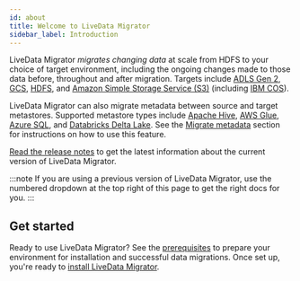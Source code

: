 ```yaml
---
id: about
title: Welcome to LiveData Migrator
sidebar_label: Introduction
---
```


LiveData Migrator _migrates changing data_ at scale from HDFS to your choice of target environment, including the ongoing changes made to those data before, throughout and after migration. Targets include  [ADLS Gen 2](https://docs.microsoft.com/en-us/azure/storage/blobs/data-lake-storage-introduction), [GCS](https://cloud.google.com/storage), [HDFS](https://hadoop.apache.org/docs/current/hadoop-project-dist/hadoop-hdfs/HdfsDesign.html), and [Amazon Simple Storage Service (S3)](https://aws.amazon.com/s3/) (including [IBM COS](https://cloud.ibm.com/docs/cloud-object-storage?topic=cloud-object-storage-getting-started-cloud-object-storage)).

LiveData Migrator can also migrate metadata between source and target metastores. Supported metastore types include [Apache Hive](https://cwiki.apache.org/confluence/display/Hive/Home), [AWS Glue](https://docs.aws.amazon.com/glue/latest/dg/populate-data-catalog.html), [Azure SQL](https://docs.microsoft.com/en-us/azure/azure-sql/database/sql-database-paas-overview), and [Databricks Delta Lake](https://databricks.com/product/delta-lake-on-databricks). See the [Migrate metadata](./connect-metastores.md) section for instructions on how to use this feature.

[Read the release notes](https://community.wandisco.com/s/article/Release-Notes-WANdisco-LiveData-Migrator-Release-Notes-1-11) to get the latest information about the current version of LiveData Migrator.

:::note
If you are using a previous version of LiveData Migrator, use the numbered dropdown at the top right of this page to get the right docs for you.
:::

## Get started

Ready to use LiveData Migrator? See the [prerequisites](./prereqs.md) to prepare your environment for installation and successful data migrations. Once set up, you're ready to [install LiveData Migrator](./installation.md).

